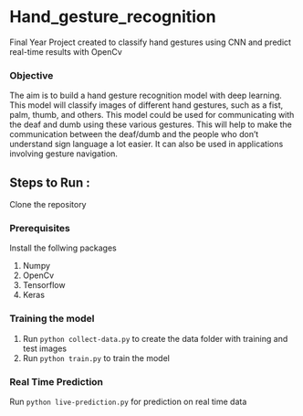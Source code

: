 # Hand_gesture_recognition

Final Year Project created to classify hand gestures using CNN and predict real-time results with OpenCv

### Objective
The aim is to build a hand gesture recognition model with deep learning. This model will classify images of different hand gestures, such as a fist, palm, thumb, and others. 
This model could be used for communicating with the deaf and dumb using these various gestures.
This will help to make the communication between the deaf/dumb and the people who don’t understand sign language a lot easier.
It can also be used in applications involving gesture navigation.

## Steps to Run :
Clone the repository

### Prerequisites
Install the follwing packages
1. Numpy
2. OpenCv
3. Tensorflow
4. Keras

### Training the model
1. Run `python collect-data.py` to create the data folder with training and test images
2. Run `python train.py` to train the model

### Real Time Prediction
Run `python live-prediction.py` for prediction on real time data